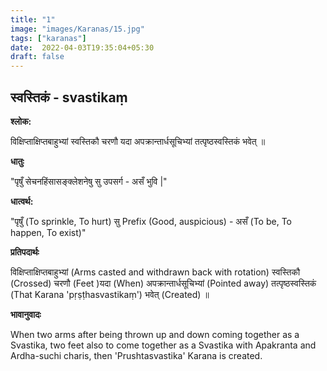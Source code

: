 ```yaml
---
title: "1"
image: "images/Karanas/15.jpg"
tags: ["karanas"]
date:  2022-04-03T19:35:04+05:30
draft: false
---
```


## स्वस्तिकं - svastikaṃ

**श्लोक:**


विक्षिप्ताक्षिप्तबाहुभ्यां स्वस्तिकौ चरणौ यदा अपक्रान्तार्धसूचिभ्यां तत्पृष्ठस्वस्तिकं भवेत् ॥


**धातुः**


"पृषुँ सेचनहिंसासङ्क्लेशनेषु
सु उपसर्ग - असँ भुवि |"


**धात्वर्थ:**



"पृषुँ (To sprinkle, To hurt)
सु Prefix (Good, auspicious) - असँ (To be, To happen, To exist)"

**प्रतिपदार्थः**


विक्षिप्ताक्षिप्तबाहुभ्यां (Arms casted and withdrawn back with rotation) स्वस्तिकौ (Crossed) चरणौ (Feet )यदा (When) अपक्रान्तार्धसूचिभ्यां (Pointed away)  तत्पृष्ठस्वस्तिकं (That Karana 'pṛṣṭhasvastikaṃ') भवेत् (Created) ॥


**भावानुवादः**


When two arms after being thrown up and down coming together as a Svastika, two feet also to come together as a Svastika with Apakranta and Ardha-suchi charis, then 'Prushtasvastika' Karana is created.

